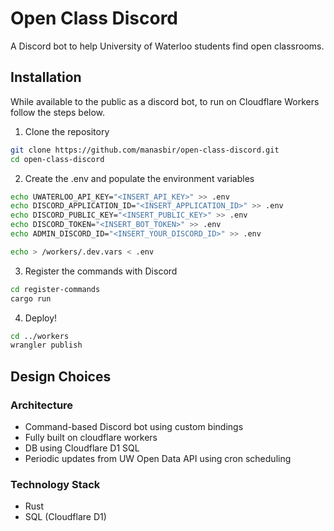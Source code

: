 # Open Class Discord

A Discord bot to help University of Waterloo students find open classrooms.

## Installation
While available to the public as a discord bot, to run on Cloudflare Workers follow the steps below.

1. Clone the repository
```bash
git clone https://github.com/manasbir/open-class-discord.git
cd open-class-discord
```

2. Create the .env and populate the environment variables
```bash
echo UWATERLOO_API_KEY="<INSERT_API_KEY>" >> .env
echo DISCORD_APPLICATION_ID="<INSERT_APPLICATION_ID>" >> .env
echo DISCORD_PUBLIC_KEY="<INSERT_PUBLIC_KEY>" >> .env
echo DISCORD_TOKEN="<INSERT_BOT_TOKEN>" >> .env
echo ADMIN_DISCORD_ID="<INSERT_YOUR_DISCORD_ID>" >> .env

echo > /workers/.dev.vars < .env
```

3. Register the commands with Discord
```bash
cd register-commands
cargo run
```


4. Deploy!
```bash
cd ../workers
wrangler publish
```

## Design Choices

### Architecture
- Command-based Discord bot using custom bindings
- Fully built on cloudflare workers
- DB using Cloudflare D1 SQL
- Periodic updates from UW Open Data API using cron scheduling

### Technology Stack
- Rust
- SQL (Cloudflare D1)

<!-- ## Technical Challenges -->

<!-- ### Solved Challenges
1. Rate Limiting
    - Problem: UW API and Discord API rate limits
    - Solution: Implemented caching and request queuing

2. Data Processing
    - Problem: Complex classroom schedule data format
    - Solution: Custom serialization/deserialization with serde

### Current Challenges
1. Real-time schedule updates
2. Handling concurrent user requests efficiently -->
